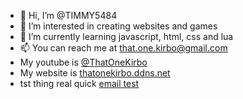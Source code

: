 - 👋 Hi, I’m @TIMMY5484
- 👀 I’m interested in creating websites and games
- 🌱 I’m currently learning javascript, html, css and lua
- 📫 You can reach me at that.one.kirbo@gmail.com
- My youtube is [@ThatOneKirbo](https://www.youtube.com/@ThatOneKirbo)
- My website is [thatonekirbo.ddns.net](http://thtaonekirbo.ddns.net)
- tst thing real quick [email test](mailto:that.one.kirbo@gmail.com)

<!---
TIMMY5484/TIMMY5484 is a ✨ special ✨ repository because its `README.md` (this file) appears on your GitHub profile.
You can click the Preview link to take a look at your changes.
--->
